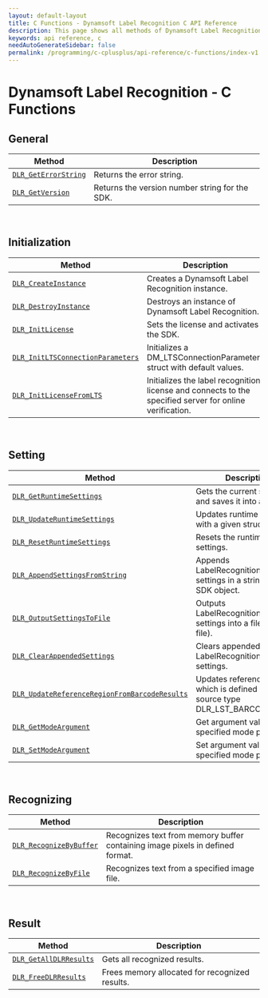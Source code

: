 ```yaml
---
layout: default-layout
title: C Functions - Dynamsoft Label Recognition C API Reference
description: This page shows all methods of Dynamsoft Label Recognition for C API Reference.
keywords: api reference, c
needAutoGenerateSidebar: false
permalink: /programming/c-cplusplus/api-reference/c-functions/index-v1.0.html
---
```



# Dynamsoft Label Recognition - C Functions
  
## General
   
  | Method               | Description |
  |----------------------|-------------|
  | [`DLR_GetErrorString`](general.html#dlr_geterrorstring) | Returns the error string. |
  | [`DLR_GetVersion`](general.html#dlr_getversion) | Returns the version number string for the SDK. |
   
&nbsp; 

## Initialization
  
  | Method               | Description |
  |----------------------|-------------|
  | [`DLR_CreateInstance`](initialization.html#dlr_createinstance) | Creates a Dynamsoft Label Recognition instance. |
  | [`DLR_DestroyInstance`](initialization.html#dlr_destroyinstance) | Destroys an instance of Dynamsoft Label Recognition. |
  | [`DLR_InitLicense`](initialization.html#dlr_initlicense) | Sets the license and activates the SDK. |
  | [`DLR_InitLTSConnectionParameters`](initialization.html#dlr_initltsconnectionparameters) | Initializes a DM_LTSConnectionParameters struct with default values. |
  | [`DLR_InitLicenseFromLTS`](initialization.html#dlr_initlicensefromlts) | Initializes the label recognition license and connects to the specified server for online verification. |

&nbsp; 

## Setting

  | Method               | Description |
  |----------------------|-------------|
  | [`DLR_GetRuntimeSettings`](settings.html#dlr_getruntimesettings) | Gets the current settings and saves it into a struct. |
  | [`DLR_UpdateRuntimeSettings`](settings.html#dlr_updateruntimesettings) | Updates runtime settings with a given struct. |
  | [`DLR_ResetRuntimeSettings`](settings.html#dlr_resetruntimesettings) | Resets the runtime settings. |
  | [`DLR_AppendSettingsFromString`](settings.html#dlr_appendsettingsfromstring) | Appends LabelRecognitionParameter settings in a string to the SDK object. |
  | [`DLR_OutputSettingsToFile`](settings.html#dlr_outputsettingstofile) | Outputs LabelRecognitionParameter settings into a file (JSON file). |
  | [`DLR_ClearAppendedSettings`](settings.html#dlr_appendsettingsfromstring) | Clears appended LabelRecognitionParameter settings. |
  | [`DLR_UpdateReferenceRegionFromBarcodeResults`](settings.html#dlr_updatereferenceregionfrombarcoderesults) | Updates reference region which is defined with source type DLR_LST_BARCODE. |
  | [`DLR_GetModeArgument`](settings.html#dlr_getmodeargument) | Get argument value for the specified mode parameter. |
  | [`DLR_SetModeArgument`](settings.html#dlr_setmodeargument) | Set argument value for the specified mode parameter. |

&nbsp; 
   
## Recognizing
   
  | Method               | Description |
  |----------------------|-------------|
  | [`DLR_RecognizeByBuffer`](recognizing.html#dlr_recognizebybuffer) | Recognizes text from memory buffer containing image pixels in defined format. |
  | [`DLR_RecognizeByFile`](recognizing.html#dlr_recognizebyfile) | Recognizes text from a specified image file. |
   
&nbsp; 
   
## Result
   
  | Method               | Description |
  |----------------------|-------------|
  | [`DLR_GetAllDLRResults`](result.html#dlr_getalldlrresults) | Gets all recognized results. |
  | [`DLR_FreeDLRResults`](result.html#dlr_freedlrresults) | Frees memory allocated for recognized results. |
   
&nbsp; 

